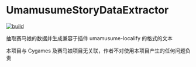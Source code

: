 UmamusumeStoryDataExtractor
====

[![build](https://github.com/akemimadoka/UmamusumeStoryDataExtractor/actions/workflows/ci.yml/badge.svg)](https://github.com/akemimadoka/UmamusumeStoryDataExtractor/actions/workflows/ci.yml)

抽取赛马娘的数据并生成兼容于插件 umamusume-localify 的格式的文本

本项目与 Cygames 及赛马娘项目无关联，作者不对使用本项目产生的任何问题负责
